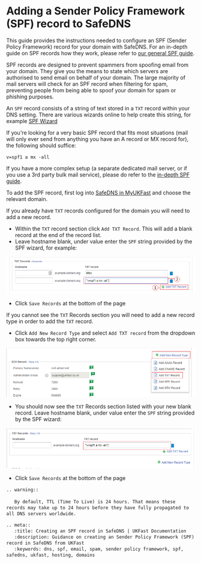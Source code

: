 # Adding a Sender Policy Framework (SPF) record to SafeDNS

This guide provides the instructions needed to configure an SPF (Sender Policy Framework) record for your domain with SafeDNS. For an in-depth guide on SPF records how they work, please refer to [our general SPF guide](/operatingsystems/linux/mail/spf.html).

SPF records are designed to prevent spammers from spoofing email from your domain. They give you the means to state which servers are authorised to send email on behalf of your domain. The large majority of mail servers will check for an SPF record when filtering for spam, preventing people from being able to spoof your domain for spam or phishing purposes.

An `SPF` record consists of a string of text stored in a `TXT` record within your DNS setting. There are various wizards online to help create this string, for example [SPF Wizard](https://www.spfwizard.net/)

If you're looking for a very basic SPF record that fits most situations (mail will only ever send from anything you have an A record or MX record for), the following should suffice:

```
v=spf1 a mx -all
```

If you have a more complex setup (a separate dedicated mail server, or if you use a 3rd party bulk mail service), please do refer to the [in-depth SPF guide](/operatingsystems/linux/mail/spf.html).

To add the SPF record, first log into [SafeDNS in MyUKFast](https://my.ukfast.co.uk/safedns/index.php) and choose the relevant domain.

If you already have `TXT` records configured for the domain you will need to add a new record.

- Within the `TXT` record section click `Add TXT Record`. This will add a blank record at the end of the record list.
- Leave hostname blank, under value enter the `SPF` string provided by the SPF wizard, for example:

![SPF 1](files/spf1.png)

- Click `Save Records` at the bottom of the page

If you cannot see the `TXT` Records section you will need to add a new record type in order to add the `TXT` record.

- Click `Add New Record Type` and select `Add TXT record` from the dropdown box towards the top right corner.

![SPF 2](files/spf2.png)

- You should now see the `TXT` Records section listed with your new blank record. Leave hostname blank, under value enter the `SPF` string provided by the SPF wizard:

![SPF 3](files/spf3new.png)

- Click `Save Records` at the bottom of the page


```eval_rst
.. warning::

   By default, TTL (Time To Live) is 24 hours. That means these records may take up to 24 hours before they have fully propagated to all DNS servers worldwide.
```


```eval_rst
.. meta::
   :title: Creating an SPF record in SafeDNS | UKFast Documentation
   :description: Guidance on creating an Sender Policy Framework (SPF) record in SafeDNS from UKFast
   :keywords: dns, spf, email, spam, sender policy framework, spf, safedns, ukfast, hosting, domains
```
